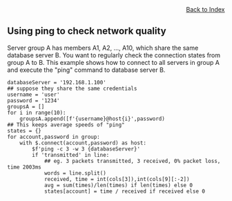 <div style="text-align:right"><a href="./index">Back to Index</a></div>


## Using ping to check network quality
Server group A has members A1, A2, ..., A10, which share the same database server B. 
You want to regularly check the connection states from group A to B. 
This example shows how to connect to all servers in group A and execute the "ping" command to database server B.

```
databaseServer = '192.168.1.100'
## suppose they share the same credentials
username = 'user'
password = '1234'
groupsA = []
for i in range(10):
    groupsA.append([f'{username}@host{i}',password)
## This keeps average speeds of "ping"
states = {}
for account,password in group:
    with $.connect(account,password) as host:
        $f'ping -c 3 -w 3 {databaseServer}'
        if 'transmitted' in line:
            ## eg. 3 packets transmitted, 3 received, 0% packet loss, time 2003ms
            words = line.split()
            received, time = int(cols[3]),int(cols[9][:-2])
            avg = sum(times)/len(times) if len(times) else 0
            states[account] = time / received if received else 0
```
